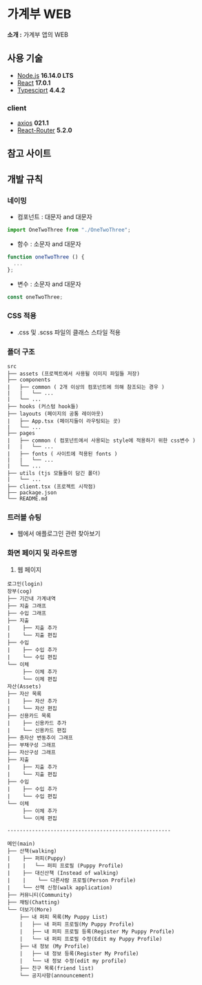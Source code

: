 # 가계부 WEB

**소개 :** 가계부 앱의 WEB

## 사용 기술

- [Node.js](https://nodejs.org/ko/) **16.14.0 LTS**
- [React](https://ko.reactjs.org/) **17.0.1**
- [Typesciprt](https://www.typescriptlang.org/) **4.4.2**

### client

- [axios](https://www.npmjs.com/package/axios) **021.1**
- [React-Router](https://v5.reactrouter.com/web/guides/quick-start) **5.2.0**

## 참고 사이트


## 개발 규칙

### 네이밍

- 컴포넌트 : 대문자 and 대문자

```jsx
import OneTwoThree from "./OneTwoThree";
```

- 함수 : 소문자 and 대문자

```jsx
function oneTwoThree () {
  ...
};
```

- 변수 : 소문자 and 대문자

```jsx
const oneTwoThree;
```

### CSS 적용

- .css 및 .scss 파일의 클래스 스타일 적용

### 폴더 구조

```text
src
├── assets (프로젝트에서 사용될 이미지 파일들 저장)
├── components
|   ├── common ( 2개 이상의 컴포넌트에 의해 참조되는 경우 )
|   |   └── ...
|   └── ... 
├── hooks (커스텀 hook들)
├── layouts (페이지의 공통 레이아웃)
|   ├── App.tsx (페이지들이 라우팅되는 곳)
|   └── ...
├── pages
|   ├── common ( 컴포넌트에서 사용되는 style에 적용하기 위한 css변수 )
|   |   └── ...
|   ├── fonts ( 사이트에 적용된 fonts )
|   |   └── ...
|   └── ...
├── utils (tjs 모듈들이 담긴 폴더)
|   └── ...
├── client.tsx (프로젝트 시작점)
├── package.json
└── README.md
```

### 트러블 슈팅
- 웹에서 애플로그인 관련 찾아보기


### 화면 페이지 및 라우트명
1. 웹 페이지

```text
로그인(login)
장부(cog)
├── 기간내 가계내역
├── 지출 그래프
├── 수입 그래프
├── 지출
|    ├── 지출 추가
|    └── 지출 편집
├── 수입
|    ├── 수입 추가
|    └── 수입 편집
└── 이체
     ├── 이체 추가
     └── 이체 편집
자산(Assets)
├── 자산 목록
|    ├── 자산 추가 
|    └── 자산 편집
├── 신용카드 목록
|    ├── 신용카드 추가 
|    └── 신용카드 편집
├── 총자산 변동추이 그래프
├── 부채구성 그래프
├── 자산구성 그래프
├── 지출
|    ├── 지출 추가
|    └── 지출 편집
├── 수입
|    ├── 수입 추가
|    └── 수입 편집
└── 이체
     ├── 이체 추가
     └── 이체 편집

-----------------------------------------------------

메인(main)
├── 산책(walking)
|    ├── 퍼피(Puppy)
|    |   └── 퍼피 프로필 (Puppy Profile)
|    ├── 대신산책 (Instead of walking)
|    |    └── 다른사람 프로필(Person Profile)
|    └── 산책 신청(walk application)
├── 커뮤니티(Community)
├── 채팅(Chatting)
└── 더보기(More)
    ├── 내 퍼피 목록(My Puppy List)
    |   ├── 내 퍼피 프로필(My Puppy Profile)
    |   ├── 내 퍼피 프로필 등록(Register My Puppy Profile)
    |   └── 내 퍼피 프로필 수정(Edit my Puppy Profile)
    ├── 내 정보 (My Profile)
    |   ├── 내 정보 등록(Register My Profile)
    |   └── 내 정보 수정(edit my profile)
    ├── 친구 목록(friend list)
    └── 공지사항(announcement)
```
